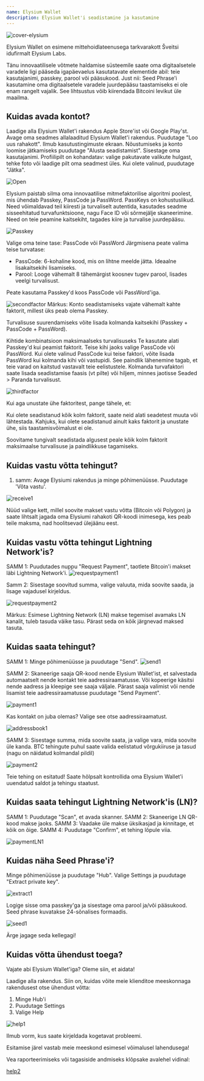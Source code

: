 ```yaml
---
name: Elysium Wallet
description: Elysium Wallet'i seadistamine ja kasutamine
---
```


![cover-elysium](assets/cover.webp)

Elysium Wallet on esimene mittehoidlateenusega tarkvarakott Šveitsi idufirmalt Elysium Labs.

Tänu innovaatilisele võtmete haldamise süsteemile saate oma digitaalsetele varadele ligi pääseda igapäevaelus kasutatavate elementide abil: teie kasutajanimi, passkey, parool või pääsukood.
Just nii: Seed Phrase'i kasutamine oma digitaalsetele varadele juurdepääsu taastamiseks ei ole enam rangelt vajalik.
See lihtsustus võib kiirendada Bitcoini levikut üle maailma.

## Kuidas avada kontot?

Laadige alla Elysium Wallet'i rakendus Apple Store'ist või Google Play'st.
Avage oma seadmes allalaaditud Elysium Wallet'i rakendus.
Puudutage "Loo uus rahakott".
Ilmub kasutustingimuste ekraan.
Nõustumiseks ja konto loomise jätkamiseks puudutage "Alusta seadistamist".
Sisestage oma kasutajanimi.
Profiilipilt on kohandatav: valige pakutavate valikute hulgast, tehke foto või laadige pilt oma seadmest üles.
Kui olete valinud, puudutage "Jätka".

![Open](assets/open.webp)

Elysium paistab silma oma innovaatilise mitmefaktorilise algoritmi poolest, mis ühendab Passkey, PassCode ja PassWord.
PassKeys on kohustuslikud.
Need võimaldavad teil kiiresti ja turvaliselt autentida, kasutades seadme sisseehitatud turvafunktsioone, nagu Face ID või sõrmejälje skaneerimine.
Need on teie peamine kaitsekiht, tagades kiire ja turvalise juurdepääsu.

![Passkey](assets/passkey.webp)

Valige oma teine tase: PassCode või PassWord
Järgmisena peate valima teise turvatase:

- PassCode: 6-kohaline kood, mis on lihtne meelde jätta. Ideaalne lisakaitsekihi lisamiseks.
- Parool: Looge vähemalt 8 tähemärgist koosnev tugev parool, lisades veelgi turvalisust.

Peate kasutama Passkey'd koos PassCode või PassWord'iga.

![secondfactor](assets/secondfactor.webp)
Märkus: Konto seadistamiseks vajate vähemalt kahte faktorit, millest üks peab olema Passkey.

Turvalisuse suurendamiseks võite lisada kolmanda kaitsekihi (Passkey + PassCode + PassWord).

Kihtide kombinatsioon maksimaalseks turvalisuseks
Te kasutate alati Passkey'd kui peamist faktorit. Teise kihi jaoks valige PassCode või PassWord.
Kui olete valinud PassCode kui teise faktori, võite lisada PassWord kui kolmanda kihi või vastupidi. See paindlik lähenemine tagab, et teie varad on kaitstud vastavalt teie eelistustele.
Kolmanda turvafaktori saate lisada seadistamise faasis (vt pilte) või hiljem, minnes jaotisse Seaded > Paranda turvalisust.

![thirdfactor](assets/thirdfactor.webp)

Kui aga unustate ühe faktoritest, pange tähele, et:

Kui olete seadistanud kõik kolm faktorit, saate neid alati seadetest muuta või lähtestada.
Kahjuks, kui olete seadistanud ainult kaks faktorit ja unustate ühe, siis taastamisvõimalust ei ole.

Soovitame tungivalt seadistada algusest peale kõik kolm faktorit maksimaalse turvalisuse ja paindlikkuse tagamiseks.

## Kuidas vastu võtta tehingut?

1. samm: Avage Elysiumi rakendus ja minge põhimenüüsse. Puudutage 'Võta vastu'.

![receive1](assets/receive1.webp)

Nüüd valige kett, millel soovite makset vastu võtta (Bitcoin või Polygon) ja saate lihtsalt jagada oma Elysiumi rahakoti QR-koodi inimesega, kes peab teile maksma, nad hoolitsevad ülejäänu eest.

## Kuidas vastu võtta tehingut Lightning Network'is?
SAMM 1: Puudutades nuppu "Request Payment", taotlete Bitcoin'i makset läbi Lightning Network'i.
![requestpayment1](asset/requestpayment1)

Samm 2: Sisestage soovitud summa, valige valuuta, mida soovite saada, ja lisage vajadusel kirjeldus.

![requestpayment2](asset/requestpayment2)

Märkus: Esimese Lightning Network (LN) makse tegemisel avamaks LN kanalit, tuleb tasuda väike tasu. Pärast seda on kõik järgnevad maksed tasuta.

## Kuidas saata tehingut?

SAMM 1: Minge põhimenüüsse ja puudutage "Send".
![send1](assets/send1.webp)

SAMM 2: Skaneerige saaja QR-kood nende Elysium Wallet'ist, et salvestada automaatselt nende kontakt teie aadressiraamatusse.
Või kopeerige käsitsi nende aadress ja kleepige see saaja väljale.
Pärast saaja valimist või nende lisamist teie aadressiraamatusse puudutage "Send Payment".

![payment1](assets/payment1.webp)

Kas kontakt on juba olemas? Valige see otse aadressiraamatust.

![addressbook1](assets/addressbook1.webp)

SAMM 3: Sisestage summa, mida soovite saata, ja valige vara, mida soovite üle kanda.
BTC tehingute puhul saate valida eelistatud võrgukiiruse ja tasud (nagu on näidatud kolmandal pildil)

![payment2](assets/payment2.webp)

Teie tehing on esitatud! Saate hõlpsalt kontrollida oma Elysium Wallet'i uuendatud saldot ja tehingu staatust.

## Kuidas saata tehingut Lightning Network'is (LN)?

SAMM 1: Puudutage "Scan", et avada skanner.
SAMM 2: Skaneerige LN QR-kood makse jaoks.
SAMM 3: Vaadake üle makse üksikasjad ja kinnitage, et kõik on õige.
SAMM 4: Puudutage "Confirm", et tehing lõpule viia.

![paymentLN1](assets/paymentLN1.webp)

## Kuidas näha Seed Phrase'i?

Minge põhimenüüsse ja puudutage "Hub". Valige Settings ja puudutage "Extract private key".

![extract1](assets/extract1.webp)

Logige sisse oma passkey'ga ja sisestage oma parool ja/või pääsukood.
Seed phrase kuvatakse 24-sõnalises formaadis.

![seed1](assets/seed1.webp)

Ärge jagage seda kellegagi!

## Kuidas võtta ühendust toega?

Vajate abi Elysium Wallet'iga? Oleme siin, et aidata!

Laadige alla rakendus.
Siin on, kuidas võite meie klienditoe meeskonnaga rakendusest otse ühendust võtta:

1. Minge Hub'i
2. Puudutage Settings
3. Valige Help

![help1](assets/help1.webp)

Ilmub vorm, kus saate kirjeldada kogetavat probleemi.

Esitamise järel vastab meie meeskond esimesel võimalusel lahendusega!

Vea raporteerimiseks või tagasiside andmiseks klõpsake avalehel vidinal:

[help2](assets/help2.webp)